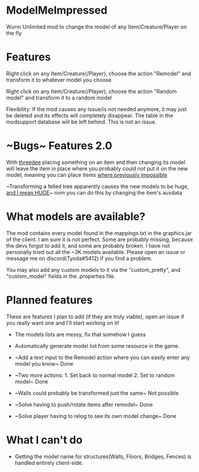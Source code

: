 # ModelMeImpressed
Wurm Unlimited mod to change the model of any Item/Creature/Player on the fly

# Features
Right click on any Item/Creature(/Player), choose the action "Remodel" and transform it to whatever model you choose

Right click on any Item/Creature(/Player), choose the action "Random model" and transform it to a random model

Flexibility: If the mod causes any issue/is not needed anymore, it may just be deleted and its effects will completely disappear. The table in the modsupport database will be left behind. This is not an issue.

# ~Bugs~ Features 2.0
With <a href="https://github.com/bdew-wurm/threedee">threedee</a> placing something on an item and then changing its model will leave the item in place where you probably could not put it on the new model, meaning you can place items <a href="https://wurmcw.ddns.net/images/after.png">where previously impossible</a>

~Transforming a felled tree apparently causes the new models to be huge, <a href="https://wurmcw.ddns.net/images/unicornforscale.png">and I mean HUGE</a>~ nvm you can do this by changing the item's auxdata

# What models are available?
The mod contains every model found in the mappings.txt in the graphics.jar of the client. I am sure it is not perfect. Some are probably missing, because the devs forgot to add it, and some are probably broken. I have not personally tried out all the ~3K models available. Please open an issue or message me on discord(Tyoda#5412) if you find a problem.

You may also add any custom models to it via the "custom_pretty", and "custom_model" fields in the .properties file.

# Planned features
These are features I plan to add (if they are truly viable), open an issue if you really want one and I'll start working on it!
 
 - The models lists are messy, fix that somehow I guess

 - Automatically generate model list from some resource in the game.

 - ~Add a text input to the Remodel action where you can easily enter any model you know~ Done

 - ~Two more actions: 1. Set back to normal model 2. Set to random model~ Done

 - ~Walls could probably be transformed just the same~ Not possible

 - ~Solve having to push/rotate items after remodel~ Done

 - ~Solve player having to relog to see its own model change~ Done

# What I can't do
 - Getting the model name for structures(Walls, Floors, Bridges, Fences) is handled entirely client-side.
